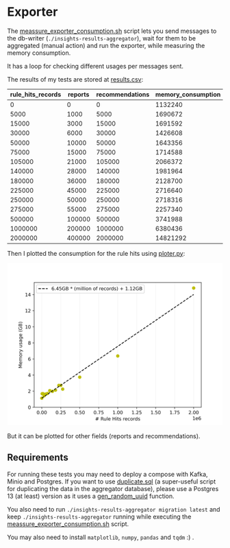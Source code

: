 # Exporter

The [meassure_exporter_consumption.sh](meassure_exporter_consumption.sh) script lets you send messages to the db-writer (`./insights-results-aggregator`), wait for them to be aggregated (manual action) and run the exporter, while measuring the memory consumption.

It has a loop for checking different usages per messages sent.

The results of my tests are stored at [results.csv](results.csv):

| rule_hits_records | reports | recommendations | memory_consumption |
| ----------------- | ------- | --------------- | ------------------ |
| 0                 | 0       | 0               | 1132240            |
| 5000              | 1000    | 5000            | 1690672            |
| 15000             | 3000    | 15000           | 1691592            |
| 30000             | 6000    | 30000           | 1426608            |
| 50000             | 10000   | 50000           | 1643356            |
| 75000             | 15000   | 75000           | 1714588            |
| 105000            | 21000   | 105000          | 2066372            |
| 140000            | 28000   | 140000          | 1981964            |
| 180000            | 36000   | 180000          | 2128700            |
| 225000            | 45000   | 225000          | 2716640            |
| 250000            | 50000   | 250000          | 2718316            |
| 275000            | 55000   | 275000          | 2257340            |
| 500000            | 100000  | 500000          | 3741988            |
| 1000000           | 200000  | 1000000         | 6380436            |
| 2000000           | 400000  | 2000000         | 14821292           |

Then I plotted the consumption for the rule hits using [ploter.py](ploter.py):

![results.jpg](results.jpg)

But it can be plotted for other fields (reports and recommendations).

## Requirements

For running these tests you may need to deploy a compose with Kafka, Minio and Postgres. If you want to use [duplicate.sql](duplicate.sql) (a super-useful script for duplicating the data in the aggregator database), please use a Postgres 13 (at least) version as it uses a [gen_random_uuid](https://www.postgresql.org/docs/13/functions-uuid.html) function.

You also need to run `./insights-results-aggregator migration latest` and keep `./insights-results-aggregator` running while executing the [meassure_exporter_consumption.sh](meassure_exporter_consumption.sh) script.

You may also need to install `matplotlib`, `numpy`, `pandas` and `tqdm` :) .